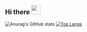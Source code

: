 ## Hi there <img src="https://raw.githubusercontent.com/MartinHeinz/MartinHeinz/master/wave.gif" width="30px">

<!--
**965962591/965962591** is a ✨ _special_ ✨ repository because its `README.md` (this file) appears on your GitHub profile.

Here are some ideas to get you started:

- 🔭 I’m currently working on ...
- 🌱 I’m currently learning ...
- 👯 I’m looking to collaborate on ...
- 🤔 I’m looking for help with ...
- 💬 Ask me about ...
- 📫 How to reach me: ...
- 😄 Pronouns: ...
- ⚡ Fun fact: ...

-->
![Anurag's GitHub stats](https://github-readme-stats.vercel.app/api?username=965962591) [![Top Langs](https://github-readme-stats.vercel.app/api/top-langs/?username=965962591&layout=compact)](https://github.com/anuraghazra/github-readme-stats)



